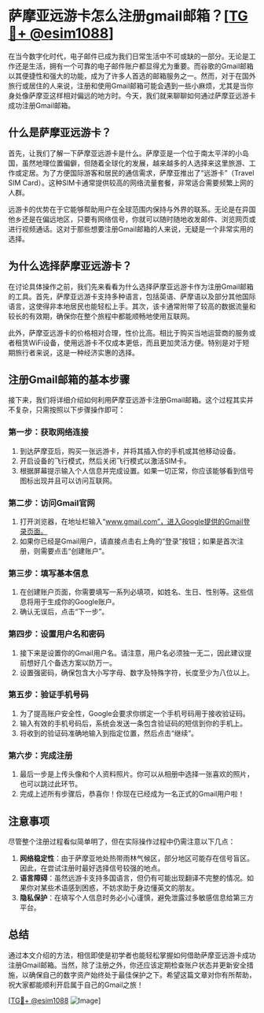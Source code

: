 # 萨摩亚远游卡怎么注册gmail邮箱？[[TG💪+ @esim1088](https://t.me/s/esim1088)]

在当今数字化时代，电子邮件已成为我们日常生活中不可或缺的一部分。无论是工作还是生活，拥有一个可靠的电子邮件账户都显得尤为重要。而谷歌的Gmail邮箱以其便捷性和强大的功能，成为了许多人首选的邮箱服务之一。然而，对于在国外旅行或居住的人来说，注册和使用Gmail邮箱可能会遇到一些小麻烦，尤其是当你身处像萨摩亚这样相对偏远的地方时。今天，我们就来聊聊如何通过萨摩亚远游卡成功注册Gmail邮箱。

## 什么是萨摩亚远游卡？

首先，让我们了解一下萨摩亚远游卡是什么。萨摩亚是一个位于南太平洋的小岛国，虽然地理位置偏僻，但随着全球化的发展，越来越多的人选择来这里旅游、工作或定居。为了方便国际游客和居民的通信需求，萨摩亚推出了“远游卡”（Travel SIM Card）。这种SIM卡通常提供较高的网络流量套餐，非常适合需要频繁上网的人群。

远游卡的优势在于它能够帮助用户在全球范围内保持与外界的联系。无论是在异国他乡还是在偏远地区，只要有网络信号，你就可以随时随地收发邮件、浏览网页或进行视频通话。这对于那些想要注册Gmail邮箱的人来说，无疑是一个非常实用的选择。

## 为什么选择萨摩亚远游卡？

在讨论具体操作之前，我们先来看看为什么选择萨摩亚远游卡作为注册Gmail邮箱的工具。首先，萨摩亚远游卡支持多种语言，包括英语、萨摩语以及部分其他国际语言，这使得非本地居民也能轻松上手。其次，该卡通常附带了较高的数据流量和较长的有效期，确保你在整个旅程中都能顺畅地使用互联网。

此外，萨摩亚远游卡的价格相对合理，性价比高。相比于购买当地运营商的服务或者租赁WiFi设备，使用远游卡不仅成本更低，而且更加灵活方便。特别是对于短期旅行者来说，这是一种经济实惠的选择。

## 注册Gmail邮箱的基本步骤

接下来，我们将详细介绍如何利用萨摩亚远游卡注册Gmail邮箱。这个过程其实并不复杂，只需按照以下步骤操作即可：

### 第一步：获取网络连接

1. 到达萨摩亚后，购买一张远游卡，并将其插入你的手机或其他移动设备。
2. 开启设备的飞行模式，然后关闭飞行模式以激活SIM卡。
3. 根据屏幕提示输入个人信息并完成设置。如果一切正常，你应该能够看到信号图标出现并且可以访问互联网。

### 第二步：访问Gmail官网

1. 打开浏览器，在地址栏输入“www.gmail.com”，进入Google提供的Gmail登录页面。
2. 如果你已经是Gmail用户，请直接点击右上角的“登录”按钮；如果是首次注册，则需要点击“创建账户”。

### 第三步：填写基本信息

1. 在创建账户页面，你需要填写一系列必填项，如姓名、生日、性别等。这些信息将用于生成你的Google账户。
2. 确认无误后，点击“下一步”。

### 第四步：设置用户名和密码

1. 接下来是设置你的Gmail用户名。请注意，用户名必须独一无二，因此建议提前想好几个备选方案以防万一。
2. 设置强密码，确保包含大小写字母、数字及特殊字符，长度至少为八位以上。

### 第五步：验证手机号码

1. 为了提高账户安全性，Google会要求你绑定一个手机号码用于接收验证码。
2. 输入有效的手机号码后，系统会发送一条包含验证码的短信到你的手机上。
3. 将收到的验证码准确地输入到指定位置，然后点击“继续”。

### 第六步：完成注册

1. 最后一步是上传头像和个人资料照片。你可以从相册中选择一张喜欢的照片，也可以跳过此环节。
2. 完成上述所有步骤后，恭喜你！你现在已经成为一名正式的Gmail用户啦！

## 注意事项

尽管整个注册过程看似简单明了，但在实际操作过程中仍需注意以下几点：

1. **网络稳定性**：由于萨摩亚地处热带雨林气候区，部分地区可能存在信号盲区。因此，在尝试注册时最好选择信号较强的地点。
2. **语言障碍**：虽然远游卡支持多国语言，但仍有可能出现翻译不完整的情况。如果你对某些术语感到困惑，不妨求助于身边懂英文的朋友。
3. **隐私保护**：在填写个人信息时务必小心谨慎，避免泄露过多敏感信息给第三方平台。

## 总结

通过本文介绍的方法，相信即使是初学者也能轻松掌握如何借助萨摩亚远游卡成功注册Gmail邮箱。当然，除了注册之外，你还应该定期检查账户状态并更新安全措施，以确保自己的数字资产始终处于最佳保护之下。希望这篇文章对你有所帮助，祝大家都能顺利开启属于自己的Gmail之旅！

[[TG💪+ @esim1088](https://t.me/s/esim1088) ![Image](https://i.postimg.cc/4NQfJmqS/Snipaste-2025-05-13-00-14-12.png)]